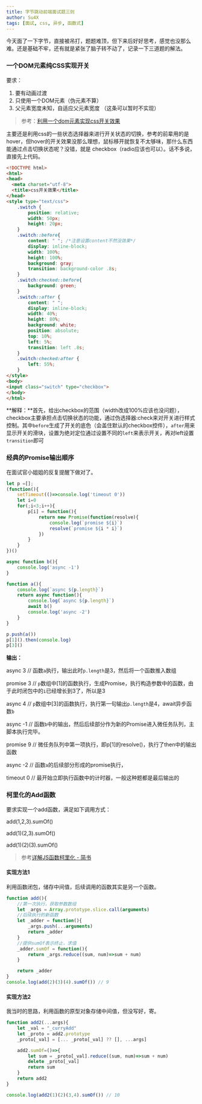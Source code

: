 ```yaml
---
title: 字节跳动前端面试题三则
author: Su4X
tags: [面试, css, 异步, 函数式]
---
```


今天面了一下字节，直接被吊打，题题难顶，但下来后好好思考，感觉也没那么难。还是基础不牢，还有就是紧张了脑子转不动了，记录一下三道题的解法。

<!--truncate-->

### 一个DOM元素纯CSS实现开关

要求：

1. 要有动画过渡
2. 只使用一个DOM元素（伪元素不算）
3. 父元素宽度未知，自适应父元素宽度 （这条可以暂时不实现）

> 参考：[利用一个dom元素实现css开关效果](https://blog.csdn.net/weixin_43662436/article/details/104004722)

主要还是利用css的一些状态选择器来进行开关状态的切换，参考的前辈用的是hover，但hover的开关效果没那么理想，鼠标移开就恢复不太够味，那什么东西能通过点击切换状态呢？没错，就是 checkbox（radio应该也可以）。话不多说，直接先上代码。

```html
<!DOCTYPE html>
<html>
<head>
  <meta charset="utf-8">
  <title>css开关效果</title>
</head>
<style type="text/css">
    .switch {
        position: relative;
        width: 50px;
        height: 20px;
    }
    .switch::before{
        content: " "; /*注意设置content不然没效果*/
	    display: inline-block;
	    width: 100%;
	    height: 100%;
	    background: gray;
        transition: background-color .8s;
	}
    .switch:checked::before{
	    background: green;
	}
    .switch::after {
        content: " ";
        display: inline-block;
	    width: 40%;
	    height: 80%;
	    background: white;
	    position: absolute;
        top: 10%;
        left: 5%;
        transition: left .8s;
    }
    .switch:checked:after {
        left: 55%;
    }
</style>
<body>
<input class="switch" type="checkbox">
</body>
</html>
```

**解释：**首先，给出checkbox的范围（width改成100%应该也没问题），checkbox主要承担点击切换状态的功能，通过伪选择器:check来对开关进行样式控制。其中`before`生成了开关的底色（会盖住默认的checkbox控件），`after`用来显示开关的滑块，设置为绝对定位通过设置不同的`left`来表示开关，再对left设置`transition`即可

### 经典的Promise输出顺序

在面试官小姐姐的反复提醒下做对了。

```javascript
let p =[];
(function(){
    setTimeout(()=>console.log('timeout 0'))
    let i=0
    for(;i<3;i++){
        p[i] = function(){
            return new Promise(function(resolve){
                console.log(`promise ${i}`)
                resolve(`promise ${i * i}`)
            })
        }
    }
})()

async function b(){
    console.log('async -1')
}

function a(){
    console.log(`async ${p.length}`)
    return async function(){
        console.log(`async ${p.length}`)
        await b()
        console.log('async -2')
    }
}

p.push(a())
p[1]().then(console.log)
p[3]()
```

**输出：**

async 3 // 函数`a`执行，输出此时`p.length`是3，然后将一个函数推入数组

promise 3 // `p`数组中[1]的函数执行，生成Promise，执行构造参数中的函数，由于此时闭包中的`i`已经增长到3了，所以是3

async 4 // `p`数组中[3]的函数执行，执行第一句输出`p.length`是4，await异步函数`b`

async -1 // 函数`b`中的输出，然后后续部分作为新的Promise进入微任务队列，主脚本执行完毕。

promise 9 // 微任务队列中第一项执行，即p[1]的resolve()，执行了then中的输出函数

async -2 // 函数`a`的后续部分形成的promise执行，

timeout 0 // 最开始立即执行函数中的计时器，一般这种题都是最后输出的



### 柯里化的Add函数

要求实现一个add函数，满足如下调用方式：

add(1,2,3).sumOf()

add(1)(2,3).sumOf()

add(1)(2)(3).sumOf()

> 参考[详解JS函数柯里化 - 简书 ](https://www.jianshu.com/p/2975c25e4d71)

#### 实现方法1

利用函数闭包，储存中间值，后续调用的函数其实是另一个函数。

```javascript
function add(){
    //第一次执行，获取参数数组
    let _args = Array.prototype.slice.call(arguments)
    //后续执行的新函数
    let _adder = function(){
        _args.push(...arguments)
        return _adder
    }
    //提供sumOf表示终止，求值
    _adder.sumOf = function(){
        return _args.reduce((sum, num)=>sum + num)
    }

    return _adder
}
console.log(add(2)(3)(4).sumOf()) // 9
```

#### 实现方法2

我当时的思路，利用函数的原型对象存储中间值，但没写好，寄。

```javascript
function add2(...args){
    let _val = "_curryAdd"
    let _proto = add2.prototype
    _proto[_val] = [... _proto[_val] ?? [], ...args]

    add2.sumOf=()=>{
        let sum = _proto[_val].reduce((sum, num)=>sum + num)
        delete _proto[_val]
        return sum
    }
    return add2
}

console.log(add2(1)(2)(3,4).sumOf()) // 10
```

